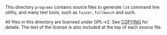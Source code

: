 This directory `programs` contains source files
to generate `lz4` command line utility,
and many test tools, such as `fuzzer`, `fullbench` and such.

All files in this directory are licensed under GPL-v2.
See [COPYING](COPYING) for details.
The text of the license is also included at the top of each source file.
